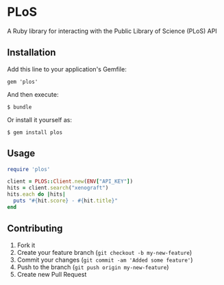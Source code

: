 # PLoS

A Ruby library for interacting with the Public Library of Science (PLoS) API

## Installation

Add this line to your application's Gemfile:

    gem 'plos'

And then execute:

    $ bundle

Or install it yourself as:

    $ gem install plos

## Usage

```ruby
require 'plos'

client = PLOS::Client.new(ENV["API_KEY"])
hits = client.search("xenograft")
hits.each do |hits|
  puts "#{hit.score} - #{hit.title}"
end
```

## Contributing

1. Fork it
2. Create your feature branch (`git checkout -b my-new-feature`)
3. Commit your changes (`git commit -am 'Added some feature'`)
4. Push to the branch (`git push origin my-new-feature`)
5. Create new Pull Request

